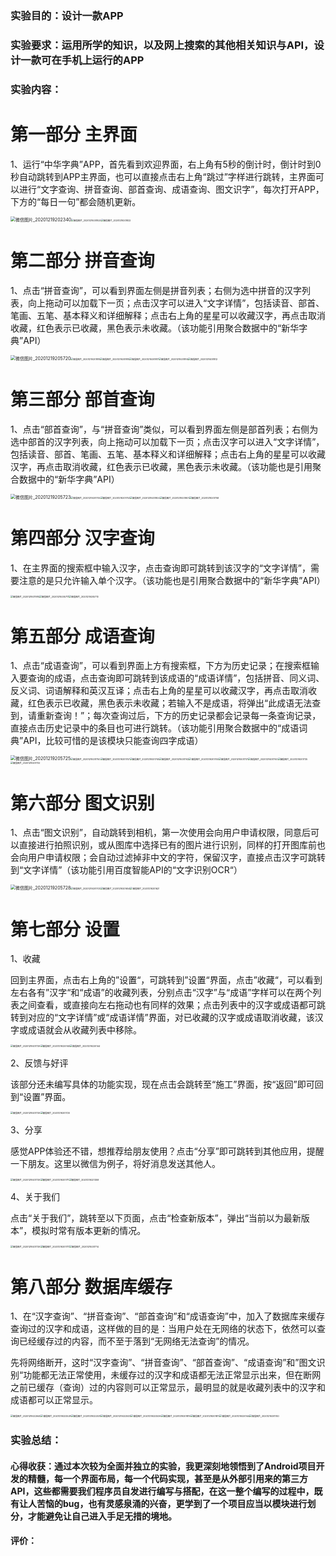 ### 实验目的：设计一款APP

### 实验要求：运用所学的知识，以及网上搜索的其他相关知识与API，设计一款可在手机上运行的APP

### 实验内容：

# 第一部分 主界面

1、运行“中华字典”APP，首先看到欢迎界面，右上角有5秒的倒计时，倒计时到0秒自动跳转到APP主界面，也可以直接点击右上角“跳过”字样进行跳转，主界面可以进行“文字查询、拼音查询、部首查询、成语查询、图文识字”，每次打开APP，下方的“每日一句”都会随机更新。

<img src="大作业实验报告.assets/微信图片_20201219202340-1608380793042.jpg" alt="微信图片_20201219202340" style="zoom:50%;" /><img src="大作业实验报告.assets/微信图片_20201219201824.jpg" alt="微信图片_20201219201824" style="zoom: 25%;" /><img src="大作业实验报告.assets/微信图片_20201219201822.jpg" alt="微信图片_20201219201822" style="zoom:25%;" />

# 第二部分 拼音查询

1、点击“拼音查询”，可以看到界面左侧是拼音列表；右侧为选中拼音的汉字列表，向上拖动可以加载下一页；点击汉字可以进入“文字详情”，包括读音、部首、笔画、五笔、基本释义和详细解释；点击右上角的星星可以收藏汉字，再点击取消收藏，红色表示已收藏，黑色表示未收藏。（该功能引用聚合数据中的“新华字典”API）

<img src="大作业实验报告.assets/微信图片_20201219205720.jpg" alt="微信图片_20201219205720" style="zoom:50%;" /><img src="大作业实验报告.assets/微信图片_20201219201819.jpg" alt="微信图片_20201219201819" style="zoom:25%;" /><img src="大作业实验报告.assets/微信图片_20201219201810.jpg" alt="微信图片_20201219201810" style="zoom:25%;" /><img src="大作业实验报告.assets/微信图片_20201219201817-1608383070417.jpg" alt="微信图片_20201219201817" style="zoom:25%;" /><img src="大作业实验报告.assets/微信图片_20201219201814.jpg" alt="微信图片_20201219201814" style="zoom:25%;" /><img src="大作业实验报告.assets/微信图片_20201219201812.jpg" alt="微信图片_20201219201812" style="zoom:25%;" />

# 第三部分 部首查询

1、点击“部首查询”，与“拼音查询”类似，可以看到界面左侧是部首列表；右侧为选中部首的汉字列表，向上拖动可以加载下一页；点击汉字可以进入“文字详情”，包括读音、部首、笔画、五笔、基本释义和详细解释；点击右上角的星星可以收藏汉字，再点击取消收藏，红色表示已收藏，黑色表示未收藏。（该功能也是引用聚合数据中的“新华字典”API）

<img src="大作业实验报告.assets/微信图片_20201219205723.jpg" alt="微信图片_20201219205723" style="zoom:50%;" /><img src="大作业实验报告.assets/微信图片_20201219201755.jpg" alt="微信图片_20201219201755" style="zoom:25%;" /><img src="大作业实验报告.assets/微信图片_20201219201753.jpg" alt="微信图片_20201219201753" style="zoom:25%;" /><img src="大作业实验报告.assets/微信图片_20201219201804.jpg" alt="微信图片_20201219201804" style="zoom:25%;" /><img src="大作业实验报告.assets/微信图片_20201219201801.jpg" alt="微信图片_20201219201801" style="zoom:25%;" /><img src="大作业实验报告.assets/微信图片_20201219201758-1608383700107.jpg" alt="微信图片_20201219201758" style="zoom:25%;" />

# 第四部分 汉字查询

1、在主界面的搜索框中输入汉字，点击查询即可跳转到该汉字的“文字详情”，需要注意的是只允许输入单个汉字。（该功能也是引用聚合数据中的“新华字典”API）

<img src="大作业实验报告.assets/微信图片_20201219211915.jpg" alt="微信图片_20201219211915" style="zoom: 25%;" /><img src="大作业实验报告.assets/微信图片_20201219205717.jpg" alt="微信图片_20201219205717" style="zoom:25%;" /><img src="大作业实验报告.assets/微信图片_20201219205713.jpg" alt="微信图片_20201219205713" style="zoom:25%;" />

# 第五部分 成语查询

1、点击“成语查询”，可以看到界面上方有搜索框，下方为历史记录；在搜索框输入要查询的成语，点击查询即可跳转到该成语的“成语详情”，包括拼音、同义词、反义词、词语解释和英汉互译；点击右上角的星星可以收藏汉字，再点击取消收藏，红色表示已收藏，黑色表示未收藏；若输入不是成语，将弹出“此成语无法查到，请重新查询！”；每次查询过后，下方的历史记录都会记录每一条查询记录，直接点击历史记录中的条目也可进行跳转。（该功能引用聚合数据中的“成语词典”API，比较可惜的是该模块只能查询四字成语）

<img src="大作业实验报告.assets/微信图片_20201219205725.jpg" alt="微信图片_20201219205725" style="zoom:50%;" /><img src="大作业实验报告.assets/微信图片_20201219201750.jpg" alt="微信图片_20201219201750" style="zoom: 25%;" /><img src="大作业实验报告.assets/微信图片_20201219201747.jpg" alt="微信图片_20201219201747" style="zoom:25%;" /><img src="大作业实验报告.assets/微信图片_20201219201745.jpg" alt="微信图片_20201219201745" style="zoom:25%;" /><img src="大作业实验报告.assets/微信图片_20201219201742.jpg" alt="微信图片_20201219201742" style="zoom:25%;" /><img src="大作业实验报告.assets/微信图片_20201219201740.jpg" alt="微信图片_20201219201740" style="zoom:25%;" /><img src="大作业实验报告.assets/微信图片_20201219201737.jpg" alt="微信图片_20201219201737" style="zoom:25%;" /><img src="大作业实验报告.assets/微信图片_20201219201740.jpg" alt="微信图片_20201219201740" style="zoom:25%;" /><img src="大作业实验报告.assets/微信图片_20201219201735.jpg" alt="微信图片_20201219201735" style="zoom:25%;" /><img src="大作业实验报告.assets/微信图片_20201219201732.jpg" alt="微信图片_20201219201732" style="zoom:25%;" />

# 第六部分 图文识别

1、点击“图文识别”，自动跳转到相机，第一次使用会向用户申请权限，同意后可以直接进行拍照识别，或从图库中选择已有的图片进行识别，同样的打开图库前也会向用户申请权限；会自动过滤掉非中文的字符，保留汉字，直接点击汉字可跳转到“文字详情”（该功能引用百度智能API的“文字识别OCR“）

<img src="大作业实验报告.assets/微信图片_20201219205728.jpg" alt="微信图片_20201219205728" style="zoom:50%;" /><img src="大作业实验报告.assets/微信图片_20201219201703.jpg" alt="微信图片_20201219201703" style="zoom:25%;" /><img src="大作业实验报告.assets/微信图片_20201219201654.jpg" alt="微信图片_20201219201654" style="zoom:25%;" /><img src="大作业实验报告.assets/微信图片_20201219201621.jpg" alt="微信图片_20201219201621" style="zoom:25%;" />

# 第七部分 设置

1、收藏

回到主界面，点击右上角的”设置“，可跳转到”设置“界面，点击”收藏“，可以看到左右各有”汉字“和“成语”的收藏列表，分别点击“汉字”与“成语”字样可以在两个列表之间查看，或直接向左右拖动也有同样的效果；点击列表中的汉字或成语都可跳转到对应的“文字详情”或“成语详情”界面，对已收藏的汉字或成语取消收藏，该汉字或成语就会从收藏列表中移除。

<img src="大作业实验报告.assets/微信图片_20201219201729.jpg" alt="微信图片_20201219201729" style="zoom:25%;" /><img src="大作业实验报告.assets/微信图片_20201219220140.jpg" alt="微信图片_20201219220140" style="zoom:25%;" /><img src="大作业实验报告.assets/微信图片_20201219220144.jpg" alt="微信图片_20201219220144" style="zoom:25%;" />

2、反馈与好评

该部分还未编写具体的功能实现，现在点击会跳转至“施工”界面，按“返回”即可回到“设置”界面。

<img src="大作业实验报告.assets/微信图片_20201219201729.jpg" alt="微信图片_20201219201729" style="zoom:25%;" /><img src="大作业实验报告.assets/微信图片_20201219201720.jpg" alt="微信图片_20201219201720" style="zoom:25%;" />

3、分享

感觉APP体验还不错，想推荐给朋友使用？点击“分享”即可跳转到其他应用，提醒一下朋友。这里以微信为例子，将好消息发送其他人。

<img src="大作业实验报告.assets/微信图片_20201219201729.jpg" alt="微信图片_20201219201729" style="zoom:25%;" /><img src="大作业实验报告.assets/微信图片_20201219201711.jpg" alt="微信图片_20201219201711" style="zoom:25%;" /><img src="大作业实验报告.assets/微信图片_20201219221358.jpg" alt="微信图片_20201219221358" style="zoom:25%;" />

4、关于我们

点击“关于我们”，跳转至以下页面，点击“检查新版本”，弹出“当前以为最新版本”，模拟时常有版本更新的情况。

<img src="大作业实验报告.assets/微信图片_20201219201729.jpg" alt="微信图片_20201219201729" style="zoom:25%;" /><img src="大作业实验报告.assets/微信图片_20201219201717.jpg" alt="微信图片_20201219201717" style="zoom:25%;" /><img src="大作业实验报告.assets/微信图片_20201219201714.jpg" alt="微信图片_20201219201714" style="zoom:25%;" />

# 第八部分 数据库缓存

1、在“汉字查询”、“拼音查询”、“部首查询”和“成语查询”中，加入了数据库来缓存查询过的汉字和成语，这样做的目的是：当用户处在无网络的状态下，依然可以查询已经缓存过的内容，而不至于落到“无网络无法查询”的情况。

先将网络断开，这时“汉字查询”、“拼音查询”、“部首查询”、“成语查询”和”图文识别“功能都无法正常使用，未缓存过的汉字和成语都无法正常显示出来，但在断网之前已缓存（查询）过的内容则可以正常显示，最明显的就是收藏列表中的汉字和成语都可以正常显示。

<img src="大作业实验报告.assets/微信图片_20201219222640.jpg" alt="微信图片_20201219222640" style="zoom:25%;" /><img src="大作业实验报告.assets/微信图片_20201219222528.jpg" alt="微信图片_20201219222528" style="zoom:25%;" /><img src="大作业实验报告.assets/微信图片_20201219222531.jpg" alt="微信图片_20201219222531" style="zoom:25%;" /><img src="大作业实验报告.assets/微信图片_20201219222533.jpg" alt="微信图片_20201219222533" style="zoom:25%;" /><img src="大作业实验报告.assets/微信图片_20201219222536.jpg" alt="微信图片_20201219222536" style="zoom:25%;" /><img src="大作业实验报告.assets/微信图片_20201219201819.jpg" alt="微信图片_20201219201819" style="zoom:25%;" /><img src="大作业实验报告.assets/微信图片_20201219201817-1608383070417.jpg" alt="微信图片_20201219201817" style="zoom:25%;" /><img src="大作业实验报告.assets/微信图片_20201219220144.jpg" alt="微信图片_20201219220144" style="zoom:25%;" /><img src="大作业实验报告.assets/微信图片_20201219201740.jpg" alt="微信图片_20201219201740" style="zoom:25%;" />

### 实验总结：

#### 心得收获：通过本次较为全面并独立的实验，我更深刻地领悟到了Android项目开发的精髓，每一个界面布局，每一个代码实现，甚至是从外部引用来的第三方API，这些都需要我们程序员自发进行编写与搭配，在这一整个编写的过程中，既有让人苦恼的bug，也有灵感泉涌的兴奋，更学到了一个项目应当以模块进行划分，才能避免让自己进入手足无措的境地。

#### 评价：
